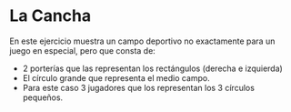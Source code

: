 # La Cancha

En este ejercicio muestra un campo deportivo no exactamente para un juego en especial, pero que consta de:

* 2 porterías que las representan los rectángulos (derecha e izquierda)
* El círculo grande que representa el medio campo.
* Para este caso 3 jugadores que los representan los 3 círculos pequeños.